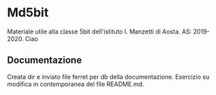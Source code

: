 # Md5bit
Materiale utile alla classe 5bit dell'istituto I. Manzetti di Aosta. AS: 2019-2020. 
Ciao

## Documentazione
Creata dir e inviato file ferret per db della documentazione.
Esercizio su modifica in contemporanea del file README.md.
